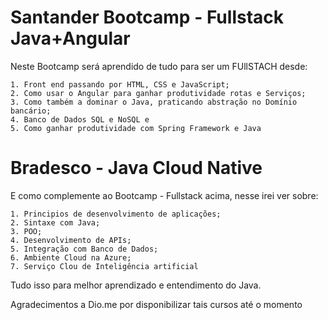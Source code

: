 # Santander Bootcamp - Fullstack Java+Angular

Neste Bootcamp será aprendido de tudo para ser um FUllSTACH desde:

	1. Front end passando por HTML, CSS e JavaScript;
	2. Como usar o Angular para ganhar produtividade rotas e Serviços;
	3. Como também a dominar o Java, praticando abstração no Domínio bancário;
	4. Banco de Dados SQL e NoSQL e
	5. Como ganhar produtividade com Spring Framework e Java


# Bradesco - Java Cloud Native

E como complemente ao Bootcamp - Fullstack acima, nesse irei ver sobre:

	1. Principios de desenvolvimento de aplicações;
	2. Sintaxe com Java; 
	3. POO;
	4. Desenvolvimento de APIs;
	5. Integração com Banco de Dados;
	6. Ambiente Cloud na Azure; 
	7. Serviço Clou de Inteligência artificial

Tudo isso para melhor aprendizado e entendimento do Java.


Agradecimentos a Dio.me por disponibilizar tais cursos até o momento
